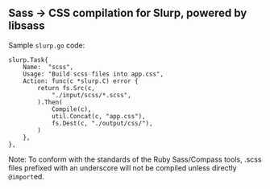 ## Sass -> CSS compilation for Slurp, powered by libsass

Sample `slurp.go` code:

    slurp.Task{
        Name:  "scss",
        Usage: "Build scss files into app.css",
        Action: func(c *slurp.C) error {
            return fs.Src(c,
                "./input/scss/*.scss",
            ).Then(
                Compile(c),
                util.Concat(c, "app.css"),
                fs.Dest(c, "./output/css/"),
            )
        },
    },

Note: To conform with the standards of the Ruby Sass/Compass tools, .scss files prefixed with an underscore will not be compiled unless directly `@import`ed.

